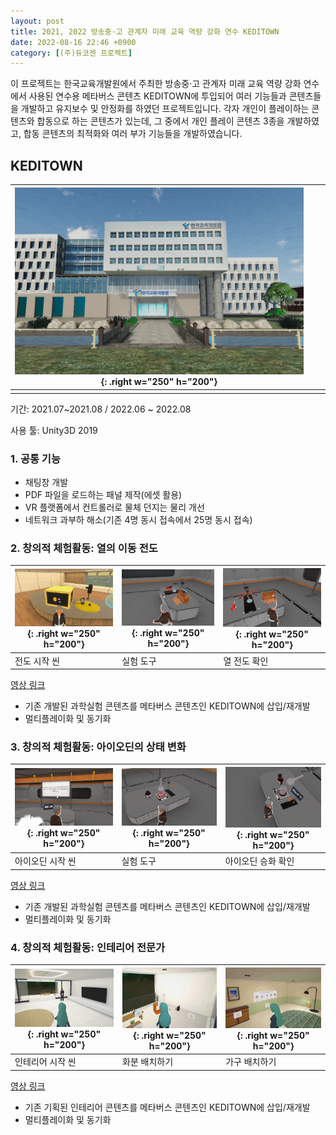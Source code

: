 ```yaml
---
layout: post
title: 2021, 2022 방송중·고 관계자 미래 교육 역량 강화 연수 KEDITOWN
date: 2022-08-16 22:46 +0900
category: [(주)듀코젠 프로젝트]
---
```


이 프로젝트는 한국교육개발원에서 주최한 방송중·고 관계자 미래 교육 역량 강화 연수에서 사용된 연수용 메타버스 콘텐츠 KEDITOWN에 투입되어 여러 기능들과 콘텐츠들을 개발하고 유지보수 및 안정화를 하였던 프로젝트입니다. 각자 개인이 플레이하는 콘텐츠와 합동으로 하는 콘텐츠가 있는데, 그 중에서 개인 플레이 콘텐츠 3종을 개발하였고, 합동 콘텐츠의 최적화와 여러 부가 기능들을 개발하였습니다.


## KEDITOWN 

| ![img-description](/assets/KEDI/KEDI_1.png){: .right w="250" h="200"} |      |      |
| ------------------------------------------------------------ | ---- | ---- |
|                                                              |      |      |

기간: 2021.07~2021.08 / 2022.06 ~ 2022.08

사용 툴: Unity3D 2019

### 1. 공통 기능

- 채팅창 개발
- PDF 파일을 로드하는 패널 제작(에셋 활용)
- VR 플랫폼에서 컨트롤러로 물체 던지는 물리 개선
- 네트워크 과부하 해소(기존 4명 동시 접속에서 25명 동시 접속)

### 2. 창의적 체험활동: 열의 이동 전도

| ![img-description](/assets/KEDI/Sci1_1.png){: .right w="250" h="200"} | ![img-description](/assets/KEDI/Sci1_2.png){: .right w="250" h="200"} | ![img-description](/assets/KEDI/Sci1_3.png){: .right w="250" h="200"} |
| ------------------------------------------------------------ | ------------------------------------------------------------ | ------------------------------------------------------------ |
| 전도 시작 씬                                                 | 실험 도구                                                    | 열 전도 확인                                                 |

[영상 링크](https://vimeo.com/739905794/5a579ff319)

- 기존 개발된 과학실험 콘텐츠를 메타버스 콘텐츠인 KEDITOWN에 삽입/재개발
- 멀티플레이화 및 동기화

  

### 3. 창의적 체험활동: 아이오딘의 상태 변화

| ![img-description](/assets/KEDI/Sci2_1.png){: .right w="250" h="200"} | ![img-description](/assets/KEDI/Sci2_2.png){: .right w="250" h="200"} | ![img-description](/assets/KEDI/Sci2_3.png){: .right w="250" h="200"} |
| ------------------------------------------------------------ | ------------------------------------------------------------ | ------------------------------------------------------------ |
| 아이오딘 시작 씬                                             | 실험 도구                                                    | 아이오딘 승화 확인                                           |

[영상 링크](https://vimeo.com/739905829/11dd322ef5)

- 기존 개발된 과학실험 콘텐츠를 메타버스 콘텐츠인 KEDITOWN에 삽입/재개발
- 멀티플레이화 및 동기화

  

### 4. 창의적 체험활동: 인테리어 전문가

| ![img-description](/assets/KEDI/Chang_1.png){: .right w="250" h="200"} | ![img-description](/assets/KEDI/Chang_2.png){: .right w="250" h="200"} | ![img-description](/assets/KEDI/Chang_3.png){: .right w="250" h="200"} |
| ------------------------------------------------------------ | ------------------------------------------------------------ | ------------------------------------------------------------ |
| 인테리어 시작 씬                                             | 화분 배치하기                                                | 가구 배치하기                                                |

[영상 링크](https://vimeo.com/739905704/11ad873043)

- 기존 기획된 인테리어 콘텐츠를 메타버스 콘텐츠인 KEDITOWN에 삽입/재개발
- 멀티플레이화 및 동기화